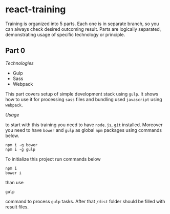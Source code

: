 react-training
==============

Training is organized into 5 parts. Each one is in separate branch, so you can always check desired outcoming result.  Parts are logically separated, demonstrating usage of specific technology or principle.

Part 0
------
*Technologies*

*   Gulp
*   Sass
*   Webpack

This part covers setup of simple development stack using `gulp`. It shows how to use it for processing `sass` files and bundling used `javascript` using `webpack`.


*Usage*

to start with this training you need to have `node.js`, `git` installed. 
Moreover you need to have `bower` and `gulp` as global `npm` packages using commands below.

    npm i -g bower
    npm i -g gulp

To initialize this project run commands below

    npm i
    bower i


than use

    gulp

command to process `gulp` tasks. After that `/dist` folder should be filled with result files.
